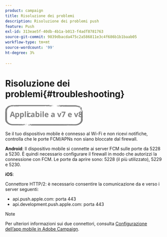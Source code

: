 ```yaml
---
product: campaign
title: Risoluzione dei problemi
description: Risoluzione dei problemi push
feature: Push
exl-id: 313eae5f-40db-4b1a-b013-f4adf8781763
source-git-commit: 9839dbacda475c2a586811e3c4f686b1b1baab05
workflow-type: tm+mt
source-wordcount: '99'
ht-degree: 3%

---
```


# Risoluzione dei problemi{#troubleshooting}

![](../../assets/common.svg)

Se il tuo dispositivo mobile è connesso al Wi-Fi e non ricevi notifiche, controlla che le porte FCM/APNs non siano bloccate dal firewall.

**Android**: Il dispositivo mobile si connette ai server FCM sulle porte da 5228 a 5230. È quindi necessario configurare il firewall in modo che autorizzi la connessione con FCM. Le porte da aprire sono: 5228 (il più utilizzato), 5229 e 5230.

**iOS**:

Connettore HTTP/2: è necessario consentire la comunicazione da e verso i server seguenti:

* api.push.apple.com: porta 443
* api.development.push.apple.com: porta 443

>[!NOTE]
>
>Per ulteriori informazioni sui due connettori, consulta [Configurazione dell’app mobile in Adobe Campaign](configuring-the-mobile-application.md).
